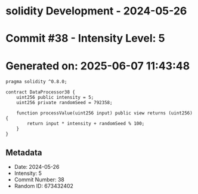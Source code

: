 ﻿# solidity Development - 2024-05-26
# Commit #38 - Intensity Level: 5
# Generated on: 2025-06-07 11:43:48
```solidity
pragma solidity ^0.8.0;

contract DataProcessor38 {
    uint256 public intensity = 5;
    uint256 private randomSeed = 792358;

    function processValue(uint256 input) public view returns (uint256) {
        return input * intensity + randomSeed % 100;
    }
}
```
## Metadata
- Date: 2024-05-26
- Intensity: 5
- Commit Number: 38
- Random ID: 673432402
